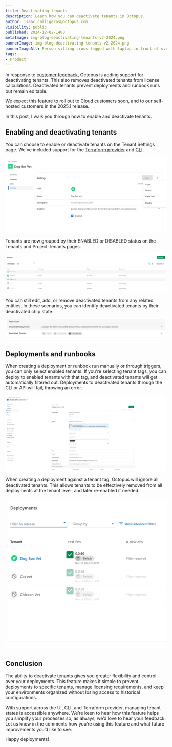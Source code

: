 ```yaml
---
title: Deactivating tenants
description: Learn how you can deactivate tenants in Octopus.
author: isaac.calligeros@octopus.com
visibility: public
published: 2024-12-02-1400
metaImage: img-blog-deactivating-tenants-v2-2024.png
bannerImage: img-blog-deactivating-tenants-v2-2024.png
bannerImageAlt: Person sitting cross-legged with laptop in front of oversized, stylized Octopus UI.
tags:
- Product
---
```


In response to [customer feedback](https://roadmap.octopus.com/c/158-ability-to-disable-tenants), Octopus is adding support for deactivating tenants. This also removes deactivated tenants from license calculations. Deactivated tenants prevent deployments and runbook runs but remain editable.

We expect this feature to roll out to Cloud customers soon, and to our self-hosted customers in the 2025.1 release. 

In this post, I walk you through how to enable and deactivate tenants.

## Enabling and deactivating tenants

You can choose to enable or deactivate tenants on the Tenant Settings page. We've included support for the [Terraform provider](https://registry.terraform.io/providers/OctopusDeployLabs/octopusdeploy/latest/docs/resources/tenant) and [CLI](https://octopus.com/docs/octopus-rest-api/cli).

![Octopus Deploy tenant settings with Enabled and Disable](toggle-disable-tenant.png "width=500")

Tenants are now grouped by their ENABLED or DISABLED status on the Tenants and Project Tenants pages.

![Tenants are now grouped by their enabled or deactivated state](tenants-page.png "width=500")

You can still edit, add, or remove deactivated tenants from any related entities. In these scenarios, you can identify deactivated tenants by their deactivated chip state.

![Tenant chips indicate the deactivated or enabled state](disabled-tenant-chips.png "width=500")

## Deployments and runbooks

When creating a deployment or runbook run manually or through triggers, you can only select enabled tenants. If you're selecting tenant tags, you can deploy to enabled tenants with that tag, and deactivated tenants will get automatically filtered out. Deployments to deactivated tenants through the CLI or API will fail, throwing an error.

![Deactivated tenants no longer appear on the deployment preview screen](deploying-to-disabled-tenants.png "width=500")

When creating a deployment against a tenant tag, Octopus will ignore all deactivated tenants. This allows tenants to be effectively removed from all deployments at the tenant level, and later re-enabled if needed.

![Deployments page with deactivated tenants](disabled-tenants-deployments-page.png "width=500")

## Conclusion

The ability to deactivate tenants gives you greater flexibility and control over your deployments. This feature makes it simple to prevent deployments to specific tenants, manage licensing requirements, and keep your environments organized without losing access to historical configurations.

With support across the UI, CLI, and Terraform provider, managing tenant states is accessible anywhere. We’re keen to hear how this feature helps you simplify your processes so, as always, we’d love to hear your feedback. Let us know in the comments how you’re using this feature and what future improvements you’d like to see.

Happy deployments! 